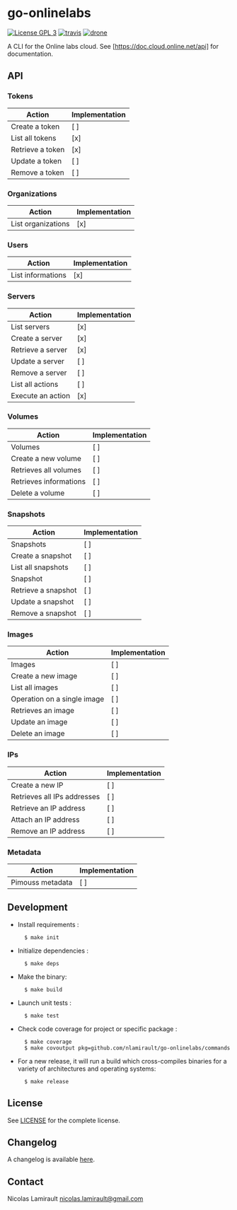 # go-onlinelabs

[![License GPL 3][badge-license]][LICENSE]
[![travis][badge-travis]][travis]
[![drone][badge-drone]][drone]

A CLI for the Online labs cloud. See [https://doc.cloud.online.net/api]
for documentation.

## API

### Tokens

Action               | Implementation
---------------------|-----------------------------
Create a token       | [ ]
List all tokens      | [x]
Retrieve a token     | [x]
Update a token       | [ ]
Remove a token       | [ ]

### Organizations

Action               | Implementation
---------------------|------------------------------
List organizations   | [x]

### Users

Action               | Implementation
---------------------|------------------------------
List informations    | [x]

### Servers

Action               | Implementation
---------------------|------------------------------
List servers         | [x]
Create a server      | [x]
Retrieve a server    | [x]
Update a server      | [ ]
Remove a server      | [ ]
List all actions     | [ ]
Execute an action    | [x]

### Volumes

Action                     | Implementation
---------------------------|------------------------------
Volumes                    | [ ]
Create a new volume        | [ ]
Retrieves all volumes      | [ ]
Retrieves informations     | [ ]
Delete a volume            | [ ]

### Snapshots

Action                    | Implementation
--------------------------|------------------------------
Snapshots                 | [ ]
Create a snapshot         | [ ]
List all snapshots        | [ ]
Snapshot                  | [ ]
Retrieve a snapshot       | [ ]
Update a snapshot         | [ ]
Remove a snapshot         | [ ]

### Images

Action                         | Implementation
-------------------------------|------------------------------
Images                         | [ ]
Create a new image             | [ ]
List all images                | [ ]
Operation on a single image    | [ ]
Retrieves an image             | [ ]
Update an image                | [ ]
Delete an image                | [ ]

### IPs

Action                         | Implementation
-------------------------------|------------------------------
Create a new IP                | [ ]
Retrieves all IPs addresses    | [ ]
Retrieve an IP address         | [ ]
Attach an IP address           | [ ]
Remove an IP address           | [ ]

### Metadata

Action                         | Implementation
-------------------------------|------------------------------
Pimouss metadata               | [ ]


## Development

* Install requirements :

        $ make init

* Initialize dependencies :

        $ make deps

* Make the binary:

        $ make build

* Launch unit tests :

        $ make test

* Check code coverage for project or specific package :

        $ make coverage
        $ make covoutput pkg=github.com/nlamirault/go-onlinelabs/commands

* For a new release, it will run a build which cross-compiles binaries for
  a variety of architectures and operating systems:

        $ make release


## License

See [LICENSE][] for the complete license.


## Changelog

A changelog is available [here](ChangeLog.md).


## Contact

Nicolas Lamirault <nicolas.lamirault@gmail.com>


[badge-license]: https://img.shields.io/badge/license-GPL_3-green.svg?style=flat
[LICENSE]: https://github.com/nlamirault/go-onlinelabs/blob/master/LICENSE
[travis]: https://travis-ci.org/nlamirault/go-onlinelabs
[badge-travis]: http://img.shields.io/travis/nlamirault/go-onlinelabs.svg?style=flat
[badge-drone]: https://drone.io/github.com/nlamirault/go-onlinelabs/status.png
[drone]: https://drone.io/github.com/nlamirault/go-onlinelabs/latest

